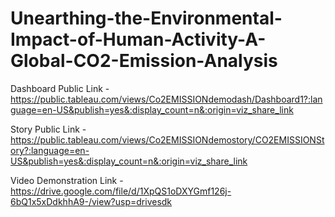 # Unearthing-the-Environmental-Impact-of-Human-Activity-A-Global-CO2-Emission-Analysis


Dashboard Public Link - https://public.tableau.com/views/Co2EMISSIONdemodash/Dashboard1?:language=en-US&publish=yes&:display_count=n&:origin=viz_share_link

Story Public Link - https://public.tableau.com/views/Co2EMISSIONdemostory/CO2EMISSIONStory?:language=en-US&publish=yes&:display_count=n&:origin=viz_share_link

Video Demonstration Link - https://drive.google.com/file/d/1XpQS1oDXYGmf126j-6bQ1x5xDdkhhA9-/view?usp=drivesdk

